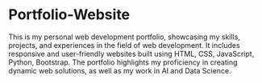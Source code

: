 # Portfolio-Website
This is my personal web development portfolio, showcasing my skills, projects, and experiences in the field of web development. It includes responsive and user-friendly websites built using HTML, CSS, JavaScript, Python, Bootstrap. The portfolio highlights my proficiency in creating dynamic web solutions, as well as my work in AI and Data Science.
